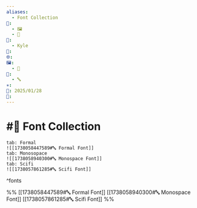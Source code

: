 ```yaml
---
aliases:
  - Font Collection
📁:
  - 🖼️
  - 🎨
👤:
  - Kyle
💱: 
🌐: 
🖼️:
  - 🎨
🎨:
  - 🔤
✳️: 
📅: 2025/01/28
🔀:
---
```

# #🎨 Font Collection

```tabs
tab: Formal
![[1738058447589#🔤 Formal Font]]
tab: Monosopace
![[1738058940300#🔤 Monospace Font]]
tab: Scifi
![[1738057861285#🔤 Scifi Font]]
```

^fonts

%%
[[1738058447589#🔤 Formal Font]]
[[1738058940300#🔤 Monospace Font]]
[[1738057861285#🔤 Scifi Font]]
%%